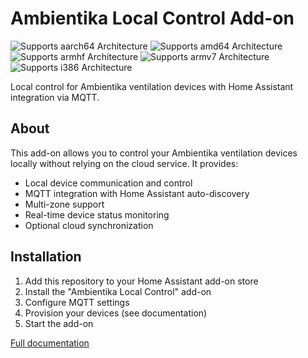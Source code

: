 # Ambientika Local Control Add-on

![Supports aarch64 Architecture][aarch64-shield] ![Supports amd64 Architecture][amd64-shield] ![Supports armhf Architecture][armhf-shield] ![Supports armv7 Architecture][armv7-shield] ![Supports i386 Architecture][i386-shield]

Local control for Ambientika ventilation devices with Home Assistant integration via MQTT.

## About

This add-on allows you to control your Ambientika ventilation devices locally without relying on the cloud service. It provides:

- Local device communication and control
- MQTT integration with Home Assistant auto-discovery
- Multi-zone support
- Real-time device status monitoring
- Optional cloud synchronization

## Installation

1. Add this repository to your Home Assistant add-on store
2. Install the "Ambientika Local Control" add-on
3. Configure MQTT settings
4. Provision your devices (see documentation)
5. Start the add-on

[Full documentation](DOCS.md)

[aarch64-shield]: https://img.shields.io/badge/aarch64-yes-green.svg
[amd64-shield]: https://img.shields.io/badge/amd64-yes-green.svg
[armhf-shield]: https://img.shields.io/badge/armhf-yes-green.svg
[armv7-shield]: https://img.shields.io/badge/armv7-yes-green.svg
[i386-shield]: https://img.shields.io/badge/i386-yes-green.svg